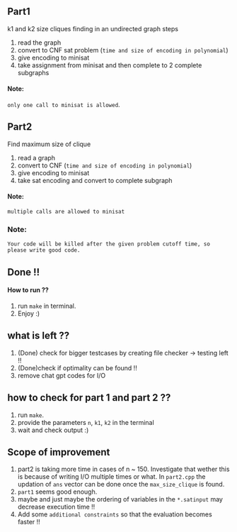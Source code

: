 ## Part1
k1 and k2 size cliques finding in an undirected graph
steps 

1. read the graph
2. convert to CNF sat problem (`time and size of encoding in polynomial`)
3. give encoding to minisat 
4. take assignment from minisat and then complete to 2 complete subgraphs
#### Note: 
`only one call to minisat is allowed`.




## Part2


Find maximum size of clique

1. read a graph
2. convert to CNF (`time and size of encoding in polynomial`)
3. give encoding to minisat 
4. take sat encoding and convert to complete subgraph

#### Note: 
`multiple calls are allowed to minisat`



### Note: 
`Your code will be killed after the given problem cutoff time, so please write good code.`



## Done !!
#### How to run ??
1. run `make` in terminal.
2. Enjoy :)


## what is left ??
1. (Done) check for bigger testcases by creating file checker -> testing left !!
2. (Done)check if optimality can be found !!
3. remove chat gpt codes for I/O


## how to check for part 1 and part 2 ??
1. run `make`.
2. provide the parameters `n`, `k1`, `k2` in the terminal
3. wait and check output :)


## Scope of improvement 
1. part2 is taking more time in cases of n ~ 150. Investigate that wether this is because of writing I/O multiple times or what. In `part2.cpp` the updation of `ans` vector can be done once the `max_size_clique` is found.
2. `part1` seems good enough.
3. maybe and just maybe the ordering of variables in the `*.satinput` may decrease execution time !!
4. Add some `additional constraints` so that the evaluation becomes faster !! 

